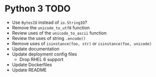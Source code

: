 # Python 3 TODO

* Use `BytesIO` instead of `io.StringIO`?
* Remove the `unicode_to_utf8` function
* Review uses of the `unicode_to_ascii` function
* Review the uses of string `.encode()`
* Remove uses of `isinstance(foo, str)` or `isinstance(foo, unicode)`
* Update documentation
* Update deployment config files
  * Drop RHEL 6 support
* Update Dockerfiles
* Update README
